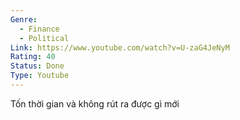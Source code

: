 ```yaml
---
Genre:
  - Finance
  - Political
Link: https://www.youtube.com/watch?v=U-zaG4JeNyM
Rating: 40
Status: Done
Type: Youtube
---
```

Tốn thời gian và không rút ra được gì mới